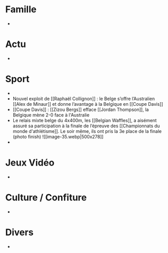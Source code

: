 # Famille
- 
# Actu
- 
# Sport
- 
- Nouvel exploit de [[Raphaël Collignon]] : le Belge s’offre l’Australien [[Alex de Minaur]] et donne l’avantage à la Belgique en [[Coupe Davis]]
- [[Coupe Davis]] : [[Zizou Bergs]] efface [[Jordan Thompson]], la Belgique mène 2-0 face à l'Australie
- Le relais mixte belge du 4x400m, les [[Belgian Waffles]], a aisément assuré sa participation à la finale de l’épreuve des [[Championnats du monde d'athlétisme]]. Le soir même, ils ont pris la 3e place de la finale (photo finish)
  ![[image-35.webp|500x278]]
- 
# Jeux Vidéo
- 
# Culture / Confiture
- 
# Divers
- 
